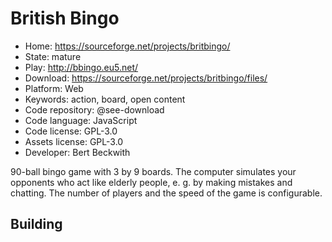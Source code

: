 # British Bingo

- Home: https://sourceforge.net/projects/britbingo/
- State: mature
- Play: http://bbingo.eu5.net/
- Download: https://sourceforge.net/projects/britbingo/files/
- Platform: Web
- Keywords: action, board, open content
- Code repository: @see-download
- Code language: JavaScript
- Code license: GPL-3.0
- Assets license: GPL-3.0
- Developer: Bert Beckwith

90-ball bingo game with 3 by 9 boards.
The computer simulates your opponents who act like elderly people, e. g. by making mistakes and chatting. The number of players and the speed of the game is configurable.

## Building

